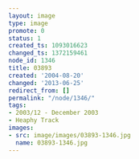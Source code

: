 ```yaml
---
layout: image
type: image
promote: 0
status: 1
created_ts: 1093016623
changed_ts: 1372159461
node_id: 1346
title: 03893
created: '2004-08-20'
changed: '2013-06-25'
redirect_from: []
permalink: "/node/1346/"
tags:
- 2003/12 - December 2003
- Heaphy Track
images:
- src: image/images/03893-1346.jpg
  name: 03893-1346.jpg
---
```


